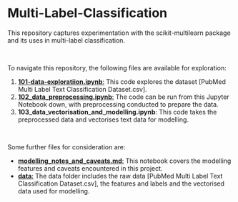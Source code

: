 # Multi-Label-Classification
This repository captures experimentation with the scikit-multilearn package and its uses in multi-label classification. 

<br/>

To navigate this repository, the following files are available for exploration:
1. [**101-data-exploratiion.ipynb**:](https://github.com/ishani-ss/Multi-Label-Classification/blob/main/101_data_exploration.ipynb) This code explores the dataset [PubMed Multi Label Text Classification Dataset.csv].
2. [**102_data_preprocessing.ipynb**:](https://github.com/ishani-ss/Multi-Label-Classification/blob/main/102_data_preprocessing.ipynb) The code can be run from this Jupyter Notebook down, with preprocessing conducted to prepare the data.
3. **103_data_vectorisation_and_modelling.ipynb**: This code takes the preprocessed data and vectorises text data for modelling.


<br/>

Some further files for consideration are:
- [**modelling_notes_and_caveats.md**:](https://github.com/ishani-ss/Multi-Label-Classification/blob/main/modelling_notes_and_caveats.md) This notebook covers the modelling features and caveats encountered in this project.
- [**data**:](https://github.com/ishani-ss/Multi-Label-Classification/tree/main/data) The data folder includes the raw data [PubMed Multi Label Text Classification Dataset.csv], the features and labels and the vectorised data used for modelling.
